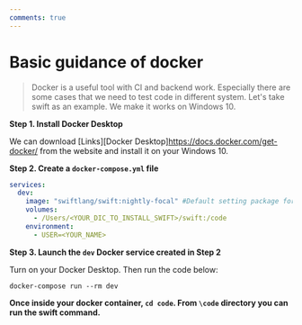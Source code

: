 ```yaml
---
comments: true
---
```

# **Basic guidance of docker**

> Docker is a useful tool with CI and backend work. Especially there are some cases that we need to test code in different system. Let's take swift as an example. We make it works on Windows 10.

**Step 1. Install Docker Desktop**

We can download [Links][Docker Desktop]https://docs.docker.com/get-docker/ from the website and install it on your Windows 10.

**Step 2. Create a `docker-compose.yml` file**

```yml
services:
  dev:
    image: "swiftlang/swift:nightly-focal" #Default setting package for your system
    volumes:
      - /Users/<YOUR_DIC_TO_INSTALL_SWIFT>/swift:/code
    environment:
      - USER=<YOUR_NAME>
```

**Step 3. Launch the `dev` Docker service created in Step 2**

Turn on your Docker Desktop. Then run the code below:

```shell
docker-compose run --rm dev
```

**Once inside your docker container, `cd code`.  From `\code` directory you can run the swift command.**

